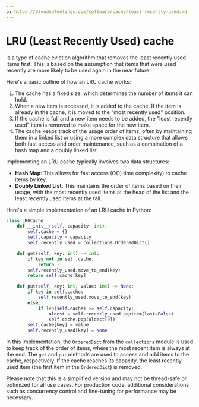```yaml
---
b: https://blendedfeelings.com/software/cache/least-recently-used.md
---
```


# LRU (Least Recently Used) cache 
is a type of cache eviction algorithm that removes the least recently used items first. This is based on the assumption that items that were used recently are more likely to be used again in the near future.

Here's a basic outline of how an LRU cache works:

1. The cache has a fixed size, which determines the number of items it can hold.
2. When a new item is accessed, it is added to the cache. If the item is already in the cache, it is moved to the "most recently used" position.
3. If the cache is full and a new item needs to be added, the "least recently used" item is removed to make space for the new item.
4. The cache keeps track of the usage order of items, often by maintaining them in a linked list or using a more complex data structure that allows both fast access and order maintenance, such as a combination of a hash map and a doubly linked list.

Implementing an LRU cache typically involves two data structures:

- **Hash Map**: This allows for fast access (O(1) time complexity) to cache items by key.
- **Doubly Linked List**: This maintains the order of items based on their usage, with the most recently used items at the head of the list and the least recently used items at the tail.

Here's a simple implementation of an LRU cache in Python:

```python
class LRUCache:
    def __init__(self, capacity: int):
        self.cache = {}
        self.capacity = capacity
        self.recently_used = collections.OrderedDict()

    def get(self, key: int) -> int:
        if key not in self.cache:
            return -1
        self.recently_used.move_to_end(key)
        return self.cache[key]

    def put(self, key: int, value: int) -> None:
        if key in self.cache:
            self.recently_used.move_to_end(key)
        else:
            if len(self.cache) >= self.capacity:
                oldest = self.recently_used.popitem(last=False)
                self.cache.pop(oldest[0])
        self.cache[key] = value
        self.recently_used[key] = None
```

In this implementation, the `OrderedDict` from the `collections` module is used to keep track of the order of items, where the most recent item is always at the end. The `get` and `put` methods are used to access and add items to the cache, respectively. If the cache reaches its capacity, the least recently used item (the first item in the `OrderedDict`) is removed.

Please note that this is a simplified version and may not be thread-safe or optimized for all use cases. For production code, additional considerations such as concurrency control and fine-tuning for performance may be necessary.